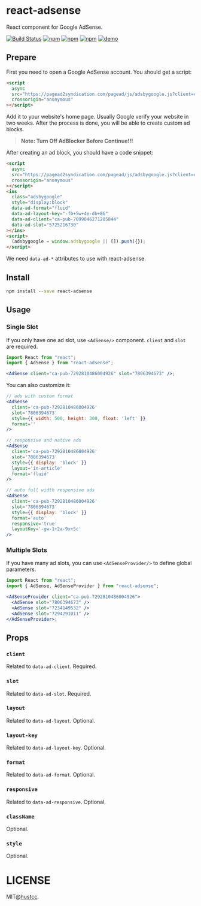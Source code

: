 # react-adsense

React component for Google AdSense.

[![Build Status](https://travis-ci.org/hustcc/react-adsense.svg?branch=master)](https://travis-ci.org/hustcc/react-adsense)
[![npm](https://img.shields.io/npm/v/react-adsense.svg)](https://www.npmjs.com/package/react-adsense)
[![npm](https://img.shields.io/npm/dm/react-adsense.svg)](https://www.npmjs.com/package/react-adsense)
[![npm](https://img.shields.io/npm/l/react-adsense.svg)](https://www.npmjs.com/package/react-adsense)
[![demo](https://img.shields.io/badge/LiveDemo-ClickHere-ff69b4.svg)](http://git.hust.cc/react-adsense/)

## Prepare

First you need to open a Google AdSense account. You should get a script:

```html
<script
  async
  src="https://pagead2syndication.com/pagead/js/adsbygoogle.js?client=ca-pub-7292810486004926"
  crossorigin="anonymous"
></script>
```

Add it to your website's home page. Usually Google verify your website in two weeks. After the process is done, you will be able to create custom ad blocks.

> **Note: Turn Off AdBlocker Before Continue!!!**

After creating an ad block, you should have a code snippet:

```html
<script
  async
  src="https://pagead2syndication.com/pagead/js/adsbygoogle.js?client=ca-pub-7099046271205844"
  crossorigin="anonymous"
></script>
<ins
  class="adsbygoogle"
  style="display:block"
  data-ad-format="fluid"
  data-ad-layout-key="-fb+5w+4e-db+86"
  data-ad-client="ca-pub-7099046271205844"
  data-ad-slot="5725216730"
></ins>
<script>
  (adsbygoogle = window.adsbygoogle || []).push({});
</script>
```

We need `data-ad-*` attributes to use with react-adsense.

## Install

```bash
npm install --save react-adsense
```

## Usage

### Single Slot

If you only have one ad slot, use `<AdSense/>` component. `client` and `slot` are required.

```jsx
import React from "react";
import { AdSense } from "react-adsense";

<AdSense client="ca-pub-7292810486004926" slot="7806394673" />;
```

You can also customize it:

```jsx
// ads with custom format
<AdSense
  client='ca-pub-7292810486004926'
  slot='7806394673'
  style={{ width: 500, height: 300, float: 'left' }}
  format=''
/>

// responsive and native ads
<AdSense
  client='ca-pub-7292810486004926'
  slot='7806394673'
  style={{ display: 'block' }}
  layout='in-article'
  format='fluid'
/>

// auto full width responsive ads
<AdSense
  client='ca-pub-7292810486004926'
  slot='7806394673'
  style={{ display: 'block' }}
  format='auto'
  responsive='true'
  layoutKey='-gw-1+2a-9x+5c'
/>
```

### Multiple Slots

If you have many ad slots, you can use `<AdSenseProvider/>` to define global parameters.

```jsx
import React from "react";
import { AdSense, AdSenseProvider } from "react-adsense";

<AdSenseProvider client="ca-pub-7292810486004926">
  <AdSense slot="7806394673" />
  <AdSense slot="7234149532" />
  <AdSense slot="7294291011" />
</AdSenseProvider>;
```

## Props

### `client`

Related to `data-ad-client`. Required.

### `slot`

Related to `data-ad-slot`. Required.

### `layout`

Related to `data-ad-layout`. Optional.

### `layout-key`

Related to `data-ad-layout-key`. Optional.

### `format`

Related to `data-ad-format`. Optional.

### `responsive`

Related to `data-ad-responsive`. Optional.

### `className`

Optional.

### `style`

Optional.

# LICENSE

MIT@[hustcc](https://github.com/hustcc).
